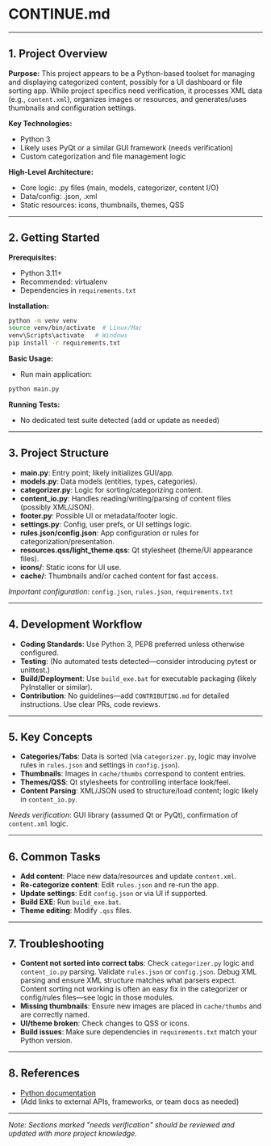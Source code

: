 # CONTINUE.md

---

## 1. Project Overview

**Purpose:**
This project appears to be a Python-based toolset for managing and displaying categorized content, possibly for a UI dashboard or file sorting app. While project specifics need verification, it processes XML data (e.g., `content.xml`), organizes images or resources, and generates/uses thumbnails and configuration settings.

**Key Technologies:**
- Python 3
- Likely uses PyQt or a similar GUI framework (needs verification)
- Custom categorization and file management logic

**High-Level Architecture:**
- Core logic: .py files (main, models, categorizer, content I/O)
- Data/config: .json, .xml
- Static resources: icons, thumbnails, themes, QSS

---

## 2. Getting Started

**Prerequisites:**
- Python 3.11+
- Recommended: virtualenv
- Dependencies in `requirements.txt`

**Installation:**
```sh
python -m venv venv
source venv/bin/activate  # Linux/Mac
venv\Scripts\activate   # Windows
pip install -r requirements.txt
```

**Basic Usage:**
- Run main application:
```sh
python main.py
```
  
**Running Tests:**
- No dedicated test suite detected (add or update as needed)

---

## 3. Project Structure

- **main.py**: Entry point; likely initializes GUI/app.
- **models.py**: Data models (entities, types, categories).
- **categorizer.py**: Logic for sorting/categorizing content.
- **content_io.py**: Handles reading/writing/parsing of content files (possibly XML/JSON).
- **footer.py**: Possible UI or metadata/footer logic.
- **settings.py**: Config, user prefs, or UI settings logic.
- **rules.json/config.json**: App configuration or rules for categorization/presentation.
- **resources.qss/light_theme.qss**: Qt stylesheet (theme/UI appearance files).
- **icons/**: Static icons for UI use.
- **cache/**: Thumbnails and/or cached content for fast access.

*Important configuration*: `config.json`, `rules.json`, `requirements.txt`

---

## 4. Development Workflow

- **Coding Standards**: Use Python 3, PEP8 preferred unless otherwise configured.
- **Testing**: (No automated tests detected—consider introducing pytest or unittest.)
- **Build/Deployment**: Use `build_exe.bat` for executable packaging (likely PyInstaller or similar).
- **Contribution**: No guidelines—add `CONTRIBUTING.md` for detailed instructions. Use clear PRs, code reviews.

---

## 5. Key Concepts

- **Categories/Tabs**: Data is sorted (via `categorizer.py`, logic may involve rules in `rules.json` and settings in `config.json`).
- **Thumbnails**: Images in `cache/thumbs` correspond to content entries.
- **Themes/QSS**: Qt stylesheets for controlling interface look/feel.
- **Content Parsing**: XML/JSON used to structure/load content; logic likely in `content_io.py`.

*Needs verification*: GUI library (assumed Qt or PyQt), confirmation of `content.xml` logic.

---

## 6. Common Tasks

- **Add content**: Place new data/resources and update `content.xml`.
- **Re-categorize content**: Edit `rules.json` and re-run the app.
- **Update settings**: Edit `config.json` or via UI if supported.
- **Build EXE**: Run `build_exe.bat`.
- **Theme editing**: Modify `.qss` files.

---

## 7. Troubleshooting

- **Content not sorted into correct tabs**: Check `categorizer.py` logic and `content_io.py` parsing. Validate `rules.json` or `config.json`. Debug XML parsing and ensure XML structure matches what parsers expect. Content sorting not working is often an easy fix in the categorizer or config/rules files—see logic in those modules.
- **Missing thumbnails**: Ensure new images are placed in `cache/thumbs` and are correctly named.
- **UI/theme broken**: Check changes to QSS or icons.
- **Build issues**: Make sure dependencies in `requirements.txt` match your Python version.

---

## 8. References

- [Python documentation](https://docs.python.org/3/)
- (Add links to external APIs, frameworks, or team docs as needed)

---

*Note: Sections marked "needs verification" should be reviewed and updated with more project knowledge.*

